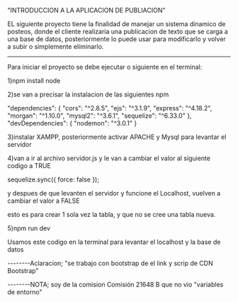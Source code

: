 "INTRODUCCION A LA APLICACION DE PUBLIACION"

EL siguiente proyecto tiene la finalidad de manejar un sistema dinamico de posteos, donde el cliente realizaria una publicacion de texto que se carga a una base de datos, posteriormente lo puede usar para modificarlo y volver a subir o simplemente eliminarlo. 

-------------

Para iniciar el proyecto se debe ejecutar o siguiente en el terminal: 

1)npm install node

2)se van a precisar la instalacion de las siguientes npm 

"dependencies": {
    "cors": "^2.8.5",
    "ejs": "^3.1.9",
    "express": "^4.18.2",
    "morgan": "^1.10.0",
    "mysql2": "^3.6.1",
    "sequelize": "^6.33.0"
  },
  "devDependencies": {
    "nodemon": "^3.0.1"
  }

3)instalar XAMPP, posteriormente activar APACHE y Mysql para levantar el servidor

4)van a ir al archivo servidor.js y le van a cambiar el valor al siguiente codigo a TRUE 

sequelize.sync({ force: false });

y despues de que levanten el servidor y funcione el Localhost, vuelven a cambiar el valor a FALSE

esto es para crear 1 sola vez la tabla, y que no se cree una tabla nueva.

5)npm run dev  

Usamos este codigo en la terminal para levantar el localhost y la base de datos


--------Aclaracion; "se trabajo con bootstrap de el link y scrip de CDN Bootstrap"

--------NOTA; soy de la comision Comisión 21648 B que no vio "variables de entorno"